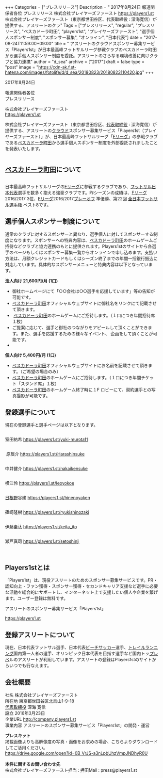 +++
Categories = ["プレスリリース"]
Description = " 2017年8月24日  報道関係者各位 プレスリリース    株式会社プレイヤーズファースト https://players1.st  株式会社プレイヤーズファースト（東京都世田谷区、代表取締役 : 深海寛信）が提供する、アスリートのクラ"
Tags = ["プレスリリース", "regular", "プレスリリース", "ペスカドーラ町田", "players1st", "プレイヤーズファースト", "選手個人スポンサー制度", "スポンサー募集", "オンライン", "日本代表"]
date = "2017-08-24T11:59:00+09:00"
title = " アスリートのクラウドスポンサー募集サービス「Players1st」が日本最高峰フットサルリーグ参戦クラブのペスカドーラ町田から選手個人スポンサー制度を委託。アスリートのさらなる環境改善に向けクラブと協力連携"
author = "d_sea"
archive = ["2017"]
draft = false
type = "post"
image = "https://cdn-ak.f.st-hatena.com/images/fotolife/d/d_sea/20180823/20180823110420.jpg"
+++

<body>
<p>2017年8月24日</p>


<p>
報道関係者各位
<br>プレスリリース <br></p>


<p>株式会社プレイヤーズファースト<br>
<a href="https://players1.st">https://players1.st</a></p>


<p style="">株式会社プレイヤーズファースト（東京都世田谷区、<a class="keyword" href="http://d.hatena.ne.jp/keyword/%C2%E5%C9%BD%BC%E8%C4%F9%CC%F2">代表取締役</a> :
深海寛信）が提供する、アスリートの<a class="keyword" href="http://d.hatena.ne.jp/keyword/%A5%AF%A5%E9%A5%A6%A5%C9">クラウド</a>スポンサー募集サービス「Players1st（プレイヤーズファースト）」が、日本最高峰フットサルリーグ「<a class="keyword" href="http://d.hatena.ne.jp/keyword/F%A5%EA%A1%BC%A5%B0">Fリーグ</a>」の参戦クラブである<a class="keyword" href="http://d.hatena.ne.jp/keyword/%A5%DA%A5%B9%A5%AB%A5%C9%A1%BC%A5%E9%C4%AE%C5%C4">ペスカドーラ町田</a>から選手個人スポンサー制度を外部委託されましたことを発表いたします。<br></p>


<p><figure class="tmblr-full" data-orig-height="350" data-orig-width="731"><img src="https://cdn-ak.f.st-hatena.com/images/fotolife/d/d_sea/20180823/20180823110420.jpg" data-orig-height="350" data-orig-width="731" alt=""></figure></p>
<h2>
<a class="keyword" href="http://d.hatena.ne.jp/keyword/%A5%DA%A5%B9%A5%AB%A5%C9%A1%BC%A5%E9%C4%AE%C5%C4">ペスカドーラ町田</a>について <br>
</h2>
<figure data-orig-height="270" data-orig-width="236"><img src="https://cdn-ak.f.st-hatena.com/images/fotolife/d/d_sea/20180823/20180823111030.png" data-orig-height="270" data-orig-width="236" alt=""></figure><p>日本最高峰フットサルリーグの<a class="keyword" href="http://d.hatena.ne.jp/keyword/F%A5%EA%A1%BC%A5%B0">Fリーグ</a>に参戦するクラブであり、<a class="keyword" href="http://d.hatena.ne.jp/keyword/%A5%D5%A5%C3%A5%C8%A5%B5%A5%EB%C6%FC%CB%DC%C2%E5%C9%BD">フットサル日本代表</a>選手を数多く抱える強豪クラブです。昨シーズンの成績は、<a class="keyword" href="http://d.hatena.ne.jp/keyword/F%A5%EA%A1%BC%A5%B0">Fリーグ</a>2016/2017 3位、<a class="keyword" href="http://d.hatena.ne.jp/keyword/F%A5%EA%A1%BC%A5%B0">Fリーグ</a>2016/2017<a class="keyword" href="http://d.hatena.ne.jp/keyword/%A5%D7%A5%EC%A1%BC%A5%AA%A5%D5">プレーオフ</a> 準優勝、第22回 <a class="keyword" href="http://d.hatena.ne.jp/keyword/%C1%B4%C6%FC%CB%DC%A5%D5%A5%C3%A5%C8%A5%B5%A5%EB%C1%AA%BC%EA%B8%A2">全日本フットサル選手権</a> ベスト8です。 <br></p>
<h2>選手個人スポンサー制度について</h2>
<p>
通常のクラブに対するスポンサーと異なり、選手個人に対してスポンサーする制度になります。スポンサーへの特典内容は、<a class="keyword" href="http://d.hatena.ne.jp/keyword/%A5%DA%A5%B9%A5%AB%A5%C9%A1%BC%A5%E9%C4%AE%C5%C4">ペスカドーラ町田</a>のホームゲームご招待などクラブと協力連携のもとに提供されます。Players1stのサイトから各選手のページもしくはスポンサー募集一覧からオンラインで申し込めます。支払い方法は、月額クレジットカードもしくはシーズン終了までの年間一括銀行振込に対応しています。具体的なスポンサーメニューと特典内容は以下となっています。</p>
<p>
<b>法人向け 21,600円/月 (1口)</b></p>
<ul>
<li>
御社ホームページにて「○○会社は○○選手を応援しています」等の告知が可能です。</li>
<li>
<a class="keyword" href="http://d.hatena.ne.jp/keyword/%A5%DA%A5%B9%A5%AB%A5%C9%A1%BC%A5%E9%C4%AE%C5%C4">ペスカドーラ町田</a>オフィシャルウェブサイトに御社名をリンクにて記載させて頂きます。</li>
<li> <a class="keyword" href="http://d.hatena.ne.jp/keyword/%A5%DA%A5%B9%A5%AB%A5%C9%A1%BC%A5%E9%C4%AE%C5%C4">ペスカドーラ町田</a>のホームゲームにご招待します。（１口につき年間招待席１枚）<br>
</li>
<li>ご提案に応じて、選手と御社のつながりをアピールして頂くことができます。また、選手を応援するための様々なイベント、 企画をして頂くことが可能です。</li>
<li><br></li>
</ul>
<p><b>個人向け 5,400円/月 (1口) </b><br></p>
<ul>
<li>
<a class="keyword" href="http://d.hatena.ne.jp/keyword/%A5%DA%A5%B9%A5%AB%A5%C9%A1%BC%A5%E9%C4%AE%C5%C4">ペスカドーラ町田</a>オフィシャルウェブサイトにお名前を記載させて頂きます。（ご希望の場合のみ） <br>
</li>
<li>
<a class="keyword" href="http://d.hatena.ne.jp/keyword/%A5%DA%A5%B9%A5%AB%A5%C9%A1%BC%A5%E9%C4%AE%C5%C4">ペスカドーラ町田</a>のホームゲームにご招待します。（１口につき年間チケット「スタンド席」１枚）<br>
</li>
<li>
<a class="keyword" href="http://d.hatena.ne.jp/keyword/%A5%DA%A5%B9%A5%AB%A5%C9%A1%BC%A5%E9%C4%AE%C5%C4">ペスカドーラ町田</a>のホームゲーム終了時に１F ロビーにて、契約選手との写真撮影が可能です。 <br>
</li>
</ul>
<h2>登録選手について</h2>
<p>
現在の登録選手と選手ページは以下となります。</p>
<figure class="tmblr-full" data-orig-height="682" data-orig-width="672"><img src="https://cdn-ak.f.st-hatena.com/images/fotolife/d/d_sea/20180823/20180823110134.png" data-orig-height="682" data-orig-width="672" alt=""></figure><p>室田祐希 <a href="https://players1.st/yuki-murota11">https://players1.st/yuki-murota11</a></p>
<figure class="tmblr-full" data-orig-height="678" data-orig-width="658"><img src="https://cdn-ak.f.st-hatena.com/images/fotolife/d/d_sea/20180823/20180823110504.png" data-orig-height="678" data-orig-width="658" alt=""></figure><p> 原辰介 <a href="https://players1.st/Harashinsuke">https://players1.st/Harashinsuke</a></p>
<figure class="tmblr-full" data-orig-height="690" data-orig-width="730"><img src="https://cdn-ak.f.st-hatena.com/images/fotolife/d/d_sea/20180823/20180823110539.png" data-orig-height="690" data-orig-width="730" alt=""></figure><p>中井健介 <a href="https://players1.st/nakaikensuke">https://players1.st/nakaikensuke</a></p>
<figure class="tmblr-full" data-orig-height="676" data-orig-width="680"><img src="https://cdn-ak.f.st-hatena.com/images/fotolife/d/d_sea/20180823/20180823111112.png" data-orig-height="676" data-orig-width="680" alt=""></figure><p>横江怜 <a href="https://players1.st/leoyokoe">https://players1.st/leoyokoe</a></p>
<figure class="tmblr-full" data-orig-height="684" data-orig-width="694"><img src="https://cdn-ak.f.st-hatena.com/images/fotolife/d/d_sea/20180823/20180823111024.png" data-orig-height="684" data-orig-width="694" alt=""></figure><p><a class="keyword" href="http://d.hatena.ne.jp/keyword/%C6%FC%BA%AC%CC%EE">日根野</a>谷建 <a href="https://players1.st/hinenoyaken">https://players1.st/hinenoyaken</a></p>
<figure class="tmblr-full" data-orig-height="690" data-orig-width="678"><img src="https://cdn-ak.f.st-hatena.com/images/fotolife/d/d_sea/20180823/20180823110904.png" data-orig-height="690" data-orig-width="678" alt=""></figure><p>篠崎隆樹 <a href="https://players1.st/ryukishinozaki">https://players1.st/ryukishinozaki</a></p>
<figure class="tmblr-full" data-orig-height="678" data-orig-width="686"><img src="https://cdn-ak.f.st-hatena.com/images/fotolife/d/d_sea/20180823/20180823110628.png" data-orig-height="678" data-orig-width="686" alt=""></figure><p>伊藤圭汰 <a href="https://players1.st/keita_ito">https://players1.st/keita_ito</a></p>
<figure class="tmblr-full" data-orig-height="676" data-orig-width="678"><img src="https://cdn-ak.f.st-hatena.com/images/fotolife/d/d_sea/20180823/20180823110120.png" data-orig-height="676" data-orig-width="678" alt=""></figure><p>瀬戸真司 <a href="https://players1.st/setoshinji">https://players1.st/setoshinji</a> <br></p>
<p style=""><br></p>
<h2>Players1stとは</h2>
<p>
「Players1st」は、現役アスリートのためのスポンサー募集サービスです。PR・認知向上・ファン獲得・スポンサー獲得・セカンドキャリア支援など選手に必要な活動を総合的にサポートし、インターネット上で支援したい個人や企業を繋げます。ユーザー登録は無料です。 <br></p>
<p>アスリートのスポンサー募集サービス「Players1st」</p>
<p><a href="https://players1.st">https://players1.st</a></p>
<h2>登録アスリートについて</h2>
<p>
現在、日本代表フットサル選手、日本代表<a class="keyword" href="http://d.hatena.ne.jp/keyword/%A5%D3%A1%BC%A5%C1%A5%B5%A5%C3%A5%AB%A1%BC">ビーチサッカー</a>選手、<a class="keyword" href="http://d.hatena.ne.jp/keyword/%A5%C8%A5%EC%A5%A4%A5%EB%A5%E9%A5%F3%A5%CB%A5%F3%A5%B0">トレイルランニング</a>国内第一人者の選手、オリンピック日本代表を目指す選手など国内トッ<a class="keyword" href="http://d.hatena.ne.jp/keyword/%A5%D7%A5%EC%A5%D9">プレベ</a>ルのアスリートが利用しています。アスリートの登録はPlayers1stのサイトからいつでも行なえます。 <br></p>
<h2>会社概要 <br>
</h2>
<p>社名             株式会社プレイヤーズファースト<br>所在地         東京都世田谷区北烏山1-9-18<br>
<a class="keyword" href="http://d.hatena.ne.jp/keyword/%C2%E5%C9%BD%BC%E8%C4%F9%CC%F2">代表取締役</a>  深海 寛信
<br>設立             2016年3月23日
<br>企業URL      <a href="http://company.players1.st">http://company.players1.st</a><br>
事業内容      アスリートのスポンサー募集サービス「Players1st」の開発・運営</p>
<b>プレスキット</b><br>掲載画像よりも高解像度の写真・画像をお求めの場合、こちらよりダウンロードしてご活用ください。<br><a href="https://drive.google.com/open?id=0B_VrJS-a3nLpbUhzVmpJNDhyR0U">https://drive.google.com/open?id=0B_VrJS-a3nLpbUhzVmpJNDhyR0U</a><br><br><b>本件に関するお問い合わせ先<br></b>株式会社プレイヤーズファースト担当 : 押田Mail : press@players1.st
</body>
